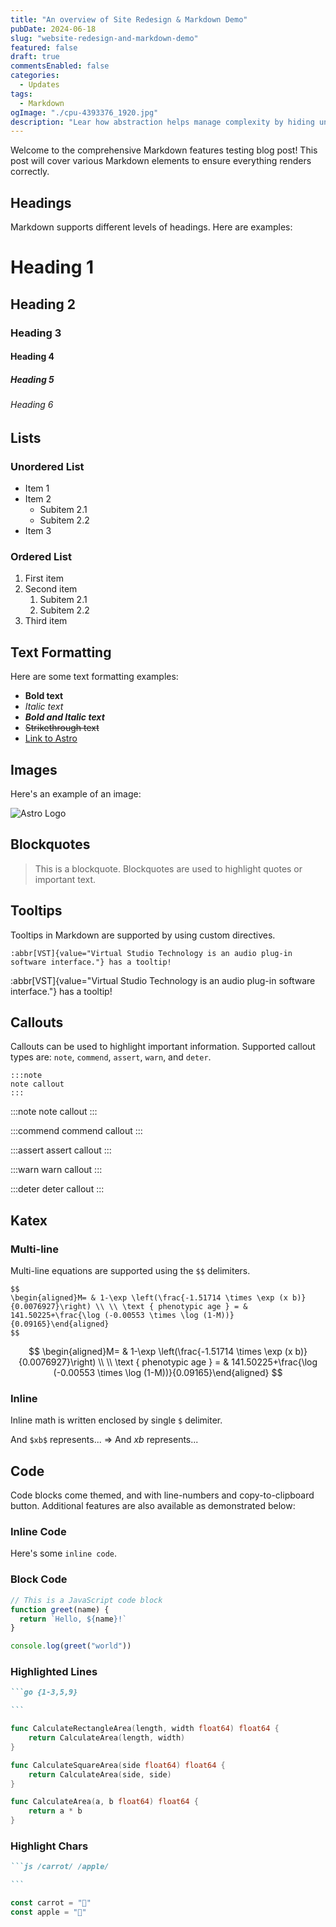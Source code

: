 ```yaml
---
title: "An overview of Site Redesign & Markdown Demo"
pubDate: 2024-06-18
slug: "website-redesign-and-markdown-demo"
featured: false
draft: true
commentsEnabled: false
categories:
  - Updates
tags:
  - Markdown
ogImage: "./cpu-4393376_1920.jpg"
description: "Lear how abstraction helps manage complexity by hiding unnecessary details"
---
```


Welcome to the comprehensive Markdown features testing blog post! This post will cover various Markdown elements to ensure everything renders correctly.

## Headings

Markdown supports different levels of headings. Here are examples:

# Heading 1

## Heading 2

### Heading 3

#### Heading 4

##### Heading 5

###### Heading 6

## Lists

### Unordered List

- Item 1
- Item 2
  - Subitem 2.1
  - Subitem 2.2
- Item 3

### Ordered List

1. First item
2. Second item
   1. Subitem 2.1
   2. Subitem 2.2
3. Third item

## Text Formatting

Here are some text formatting examples:

- **Bold text**
- _Italic text_
- **_Bold and Italic text_**
- ~~Strikethrough text~~
- [Link to Astro](https://astro.build)

## Images

Here's an example of an image:

![Astro Logo](https://astro.build/assets/press/astro-icon-light.png)

## Blockquotes

> This is a blockquote. Blockquotes are used to highlight quotes or important text.

## Tooltips

Tooltips in Markdown are supported by using custom directives.

```
:abbr[VST]{value="Virtual Studio Technology is an audio plug-in software interface."} has a tooltip!
```

:abbr[VST]{value="Virtual Studio Technology is an audio plug-in software interface."} has a tooltip!

## Callouts

Callouts can be used to highlight important information. Supported callout types are: `note`, `commend`, `assert`, `warn`, and `deter`.

```
:::note
note callout
:::
```

:::note
note callout
:::

:::commend
commend callout
:::

:::assert
assert callout
:::

:::warn
warn callout
:::

:::deter
deter callout
:::

## Katex

### Multi-line

Multi-line equations are supported using the `$$` delimiters.

```
$$
\begin{aligned}M= & 1-\exp \left(\frac{-1.51714 \times \exp (x b)}{0.0076927}\right) \\ \\ \text { phenotypic age } = & 141.50225+\frac{\log (-0.00553 \times \log (1-M))}{0.09165}\end{aligned}
$$
```

$$
\begin{aligned}M= & 1-\exp \left(\frac{-1.51714 \times \exp (x b)}{0.0076927}\right) \\ \\ \text { phenotypic age } = & 141.50225+\frac{\log (-0.00553 \times \log (1-M))}{0.09165}\end{aligned}
$$

### Inline

Inline math is written enclosed by single `$` delimiter.

And `$xb$` represents... => And $xb$ represents...

## Code

Code blocks come themed, and with line-numbers and copy-to-clipboard button. Additional features are also available as demonstrated below:

### Inline Code

Here's some `inline code`.

### Block Code

```javascript
// This is a JavaScript code block
function greet(name) {
  return `Hello, ${name}!`
}

console.log(greet("world"))
```

### Highlighted Lines

````markdown
```go {1-3,5,9}

```
````

```go {1-3,5,9}
func CalculateRectangleArea(length, width float64) float64 {
    return CalculateArea(length, width)
}

func CalculateSquareArea(side float64) float64 {
    return CalculateArea(side, side)
}

func CalculateArea(a, b float64) float64 {
    return a * b
}
```

### Highlight Chars

````markdown
```js /carrot/ /apple/

```
````

```js /carrot/ /apple/
const carrot = "🥕"
const apple = "🍎"
```
